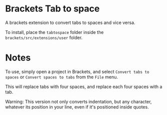 Brackets Tab to space
=================

A brackets extension to convert tabs to spaces and vice versa.

To install, place the ```tabtospace``` folder inside the ```brackets/src/extensions/user``` folder.


Notes
=====

To use, simply open a project in Brackets, and select ```Convert tabs to spaces``` or ```Convert spaces to tabs``` from the ```File``` menu.

This will replace tabs with four spaces, and replace each four spaces with a tab.

Warning: This version not only converts indentation, but any character, whatever its position in your line, even if it's positioned inside quotes.


